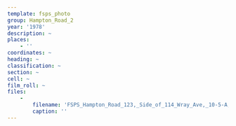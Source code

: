```yaml
---
template: fsps_photo
group: Hampton_Road_2
year: '1978'
description: ~
places:
    - ''
coordinates: ~
heading: ~
classification: ~
section: ~
cell: ~
film_roll: ~
files:
    -
        filename: 'FSPS_Hampton_Road_123,_Side_of_114_Wray_Ave,_10-5-A,_1978.png'
        caption: ''
---
```

